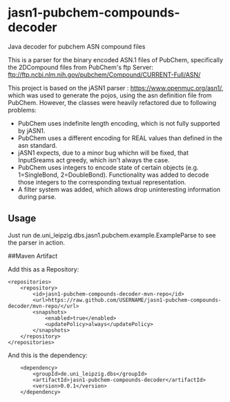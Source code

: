 # jasn1-pubchem-compounds-decoder
Java decoder for pubchem ASN compound files

This is a parser for the binary encoded ASN.1 files of  PubChem, specifically the 2DCompound files from PubChem's ftp Server:
ftp://ftp.ncbi.nlm.nih.gov/pubchem/Compound/CURRENT-Full/ASN/

This project is based on the jASN1 parser : https://www.openmuc.org/asn1/, which was used to generate the pojos, using the asn definition file from PubChem. However, the classes were heavily refactored due to following problems:
 
  * PubChem uses indefinite length encoding, which is not fully supported by jASN1. 
  * PubChem uses a different encoding for REAL values than defined in the asn standard.
  * jASN1 expects, due to a minor bug whichn will be fixed, that InputSreams act greedy, which isn't always the case.
  * PubChem uses integers to encode state of certain objects (e.g. 1=SingleBond, 2=DoubleBond). Functionality was added to decode those integers to the corresponding textual representation.
  * A filter system was added, which allows drop uninteresting information during parse.
  
  
## Usage
Just run de.uni_leipzig.dbs.jasn1.pubchem.example.ExampleParse to see the parser in action.

##Maven Artifact

Add this as a Repository:
```
<repositories>
    <repository>
        <id>jasn1-pubchem-compounds-decoder-mvn-repo</id>
        <url>https://raw.github.com/USERNAME/jasn1-pubchem-compounds-decoder/mvn-repo/</url>
        <snapshots>
            <enabled>true</enabled>
            <updatePolicy>always</updatePolicy>
        </snapshots>
    </repository>
</repositories>
```

And this is the dependency:
```
	<dependency>
	    <groupId>de.uni_leipzig.dbs</groupId>
	    <artifactId>jasn1-pubchem-compounds-decoder</artifactId>
	    <version>0.0.1</version>
	</dependency>
```
